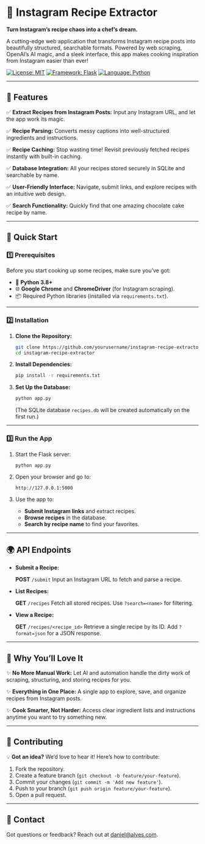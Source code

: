 # 🍳 Instagram Recipe Extractor
**Turn Instagram’s recipe chaos into a chef’s dream.**

A cutting-edge web application that transforms Instagram recipe posts into beautifully structured, searchable formats. Powered by web scraping, OpenAI’s AI magic, and a sleek interface, this app makes cooking inspiration from Instagram easier than ever!

[![License: MIT](https://img.shields.io/badge/License-MIT-blue.svg)](https://opensource.org/licenses/MIT)
[![Framework: Flask](https://img.shields.io/badge/Framework-Flask-00d9ff)](https://flask.palletsprojects.com/)
[![Language: Python](https://img.shields.io/badge/Python-3.8%2B-3776ab.svg)](https://www.python.org/)

---

## 🌟 Features

✅ **Extract Recipes from Instagram Posts:** Input any Instagram URL, and let the app work its magic.

✅ **Recipe Parsing:** Converts messy captions into well-structured ingredients and instructions.

✅ **Recipe Caching:** Stop wasting time! Revisit previously fetched recipes instantly with built-in caching.

✅ **Database Integration:** All your recipes stored securely in SQLite and searchable by name.

✅ **User-Friendly Interface:** Navigate, submit links, and explore recipes with an intuitive web design.

✅ **Search Functionality:** Quickly find that one amazing chocolate cake recipe by name.

---

## 🚀 Quick Start

### 1️⃣ Prerequisites

Before you start cooking up some recipes, make sure you’ve got:

- 🐍 **Python 3.8+**
- 🌐 **Google Chrome** and **ChromeDriver** (for Instagram scraping).
- 📦 Required Python libraries (installed via `requirements.txt`).

---

### 2️⃣ Installation

1. **Clone the Repository:**

   ```bash
   git clone https://github.com/yourusername/instagram-recipe-extractor.git
   cd instagram-recipe-extractor
   ```

2. **Install Dependencies:**

   ```bash
   pip install -r requirements.txt
   ```

3. **Set Up the Database:**

   ```bash
   python app.py
   ```

   (The SQLite database `recipes.db` will be created automatically on the first run.)


---

### 3️⃣ Run the App

1. Start the Flask server:

   ```bash
   python app.py
   ```

2. Open your browser and go to:

   ```
   http://127.0.0.1:5000
   ```

3. Use the app to:
   - **Submit Instagram links** and extract recipes.
   - **Browse recipes** in the database.
   - **Search by recipe name** to find your favorites.

---

## 🌍 API Endpoints

- **Submit a Recipe:**

  **POST** `/submit`
  Input an Instagram URL to fetch and parse a recipe.

- **List Recipes:**

  **GET** `/recipes`
  Fetch all stored recipes. Use `?search=<name>` for filtering.

- **View a Recipe:**

  **GET** `/recipes/<recipe_id>`
  Retrieve a single recipe by its ID.
  Add `?format=json` for a JSON response.

---

## 🎉 Why You’ll Love It

✨ **No More Manual Work:** Let AI and automation handle the dirty work of scraping, structuring, and storing recipes for you.

✨ **Everything in One Place:** A single app to explore, save, and organize recipes from Instagram posts.

✨ **Cook Smarter, Not Harder:** Access clear ingredient lists and instructions anytime you want to try something new.

---

## 🤝 Contributing

💡 **Got an idea?** We’d love to hear it! Here’s how to contribute:

1. Fork the repository.
2. Create a feature branch (`git checkout -b feature/your-feature`).
3. Commit your changes (`git commit -m 'Add new feature'`).
4. Push to your branch (`git push origin feature/your-feature`).
5. Open a pull request.


---

## 💌 Contact

Got questions or feedback? Reach out at [daniel@alves.com](mailto:daniel@alves.world).
